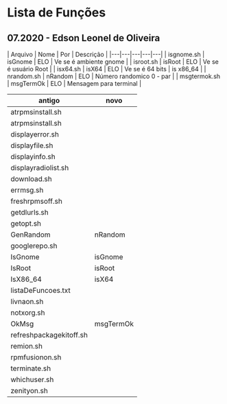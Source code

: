 # Lista de Funções
## 07.2020 - Edson Leonel de Oliveira

|  Arquivo | Nome | Por  | Descrição  |
|---|---|---|---|---|
| isgnome.sh | isGnome | ELO | Ve se é ambiente gnome |
| isroot.sh | isRoot | ELO | Ve se é usuário Root |
| isx64.sh | isX64 | ELO | Ve se é 64 bits | is x86_64 |
| nrandom.sh | nRandom | ELO  | Número randomico 0 - par |
| msgtermok.sh | msgTermOk | ELO | Mensagem para terminal |

| antigo | novo |
|---|---|
| atrpmsinstall.sh |   |  Edson |   |
| atrpmsinstall.sh |   |  Edson |   |
| displayerror.sh |   | Edson  |   |
| displayfile.sh |   | Edson  |   |
| displayinfo.sh |   | Edson  |   |
| displayradiolist.sh |   |  Edson |   |
| download.sh |   | Edson  |   |
| errmsg.sh |   |  Edson |   | 
| freshrpmsoff.sh |   |  Edson |   |
| getdlurls.sh |   | Edson  |   |
| getopt.sh |   |  Edson |   |
| GenRandom | nRandom |
| googlerepo.sh |   | Edson  |   |
| IsGnome | isGnome |
| IsRoot | isRoot |
| IsX86_64 | isX64 |
| listaDeFuncoes.txt |   | Edson  |   |
| livnaon.sh |   |  Edson |   |
| notxorg.sh |   | Edson  |   |
| OkMsg | msgTermOk |
| refreshpackagekitoff.sh |   |  Edson |   |
| remion.sh |   |  Edson |   |
| rpmfusionon.sh |   |  Edson |   |
| terminate.sh |   | Edson  |   |
| whichuser.sh |   | Edson  |   |
| zenityon.sh  |   | Edson  |   |
